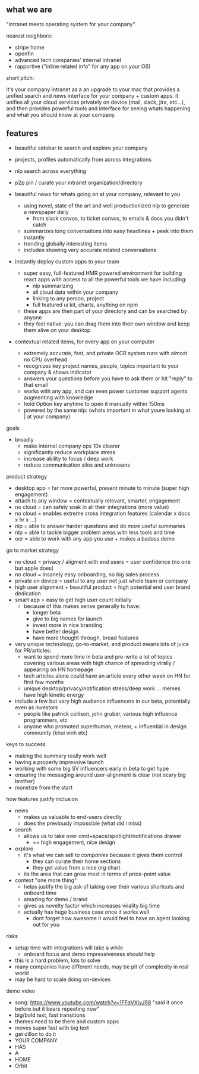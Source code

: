 ## what we are

"intranet meets operating system for your company"

nearest neighbors:

* stripe home
* openfin
* advanced tech companies' internal intranet
* rapportive ("inline related info" for any app on your OS)

short pitch:

it's your company intranet as a an upgrade to your mac that provides a unified search and news interface for your company + custom apps. it unifies all your cloud services privately on device (mail, slack, jira, etc...), and then provides powerful tools and interface for seeing whats happening and what you should know at your company.

## features

* beautiful sidebar to search and explore your company
* projects, profiles automatically from across integrations
* nlp search across everything
* p2p pin / curate your intranet organization/directory

* beautiful news for whats going on at your company, relevant to you

  * using novel, state of the art and well productionized nlp to generate a newspaper daily
    * from slack convos, to ticket convos, to emails & docs you didn't catch
  * summarizes long conversations into easy headlines + peek into them instantly
  * trending globally interesting items
  * includes showing very accurate related conversations

* instantly deploy custom apps to your team

  * super easy, full-featured HMR powered environment for building react apps with access to all the powerful tools we have including:
    * nlp summarizing
    * all cloud data within your company
    * linking to any person, project
    * full featured ui kit, charts, anything on npm
  * these apps are then part of your directory and can be searched by anyone
  * they feel native: you can drag them into their own window and keep them alive on your desktop

* contextual related items, for every app on your computer

  * extremely accurate, fast, and private OCR system runs with almost no CPU overhead
  * recognizes key project names, people, topics important to your company & shows indicator
  * answers your questions before you have to ask them or hit "reply" to that email
  * works with any app, and can even power customer support agents augmenting with knowledge
  * hold Option key anytime to open it manually within 150ms
  * powered by the same nlp: (whats important in what youre looking at | at your company)

goals

* broadly
  * make internal company ops 10x clearer
  * significantly reduce workplace stress
  * increase ability to focus / deep work
  * reduce communication silos and unknowns

product strategy

* desktop app = far more powerful, present minute to minute (super high engagement)
* attach to any window = contextually relevant, smarter, engagement
* no cloud = can safely soak in all their integrations (more value)
* no cloud = enables extreme cross integration features (calendar x docs x hr x ...)
* nlp = able to answer harder questions and do more useful summaries
* nlp = able to tackle bigger problem areas with less tools and time
* ocr = able to work with any app you use + makes a badass demo

go to market strategy

* no cloud = privacy / aligment with end users = user confidence (no one but apple does)
* no cloud = insanely easy onboarding, no big sales process
* private on device = useful to any user not just whole team or company
* high user alignment + beautiful product = high potential end user brand dedication
* smart app = easy to get high user count initially
  * because of this makes sense generally to have:
    * longer beta
    * give to big names for launch
    * invest more in nice branding
    * have better design
    * have more thought through, broad features
* very unique technology, go-to-market, and product means lots of juice for PR/articles:
  * want to spend more time in beta and pre-write a lot of topics covering various areas with high chance of spreading virally / appearing on HN homepage
  * tech articles alone could have an article every other week on HN for first few months
  * unique desktop/privacy/notification stress/deep work ... memes have high kinetic energy
* include a few but very high audience influencers in our beta, potentially even as investors
  * people like patrick collison, john gruber, various high influence programmers, etc
  * anyone who promoted superhuman, meteor, + influential in design community (khoi vinh etc)

keys to success

* making the summary really work well
* having a properly impressive launch
* working with some big SV influencers early in beta to get hype
* ensuring the messaging around user-alignment is clear (not scary big brother)
* monetize from the start

how features justify inclusion

* news
  * makes us valuable to end-users directly
  * does the previously impossible (what did i miss)
* search
  * allows us to take over cmd+space/spotlight/notifications drawer
    * == high engagement, nice design
* explore
  * it's what we can sell to _companies_ because it gives them control
    * they can curate their home sections
    * they get value from a nice org chart
  * its the area that can grow most in terms of price-point value
* context "one more thing"
  * helps justify the big ask of taking over their various shortcuts and onboard time
  * amazing for demo / brand
  * gives us novelty factor which increases virality big time
  * actually has huge business case once it works well
    * dont forget how awesome it would feel to have an agent looking out for you

risks

* setup time with integrations will take a while
  * onboard focus and demo impressiveness should help
* this is a hard problem, lots to solve
* many companies have different needs, may be pit of complexity in real world
* may be hard to scale doing on-devices

demo video

* song: https://www.youtube.com/watch?v=1FFqVXlyJ98 "said it once before but it bears repeating now"
* big/bold text, fast transitions
* themes need to be there and custom apps
* moves super fast with big text
* get dillon to do it
* YOUR COMPANY
* HAS
* A
* HOME
* Orbit
